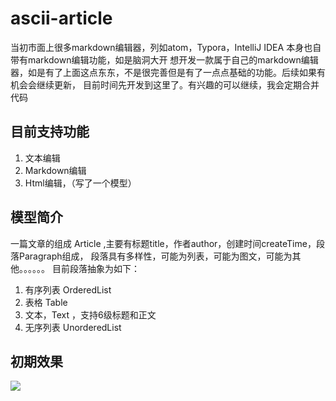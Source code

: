 #  ascii-article

当初市面上很多markdown编辑器，列如atom，Typora，IntelliJ IDEA 本身也自带有markdown编辑功能，如是脑洞大开
想开发一款属于自己的markdown编辑器，如是有了上面这点东东，不是很完善但是有了一点点基础的功能。后续如果有机会会继续更新，
目前时间先开发到这里了。有兴趣的可以继续，我会定期合并代码

## 目前支持功能

1. 文本编辑
2. Markdown编辑
3. Html编辑，（写了一个模型）

## 模型简介

一篇文章的组成 Article ,主要有标题title，作者author，创建时间createTime，段落Paragraph组成，
段落具有多样性，可能为列表，可能为图文，可能为其他。。。。。。
目前段落抽象为如下：
1. 有序列表 OrderedList 
2. 表格  Table
3. 文本，Text ，支持6级标题和正文
4. 无序列表 UnorderedList


##  初期效果 
   ![](http://empfs.bs2dl.yy.com/bWQtMTUyMDIyOTg1NTk2MjhfMTUyMDIyOTg1NTk2Mg.png)  